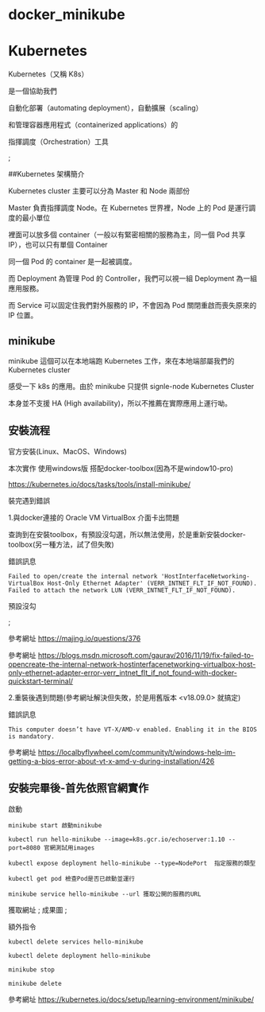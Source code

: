 # docker_minikube

# Kubernetes

Kubernetes（又稱 K8s）

是一個協助我們

自動化部署（automating deployment），自動擴展（scaling）

和管理容器應用程式（containerized applications）的

指揮調度（Orchestration）工具

![]();

##Kubernetes 架構簡介

Kubernetes cluster 主要可以分為 Master 和 Node 兩部份

Master 負責指揮調度 Node。在 Kubernetes 世界裡，Node 上的 Pod 是運行調度的最小單位

裡面可以放多個 container（一般以有緊密相關的服務為主，同一個 Pod 共享 IP），也可以只有單個 Container

同一個 Pod 的 container 是一起被調度。

而 Deployment 為管理 Pod 的 Controller，我們可以視一組 Deployment 為一組應用服務。

而 Service 可以固定住我們對外服務的 IP，不會因為 Pod 關閉重啟而喪失原來的 IP 位置。

## minikube

minikube 這個可以在本地端跑 Kubernetes 工作，來在本地端部屬我們的 Kubernetes cluster

感受一下 k8s 的應用。由於 minikube 只提供 signle-node Kubernetes Cluster

本身並不支援 HA (High availability)，所以不推薦在實際應用上運行呦。

## 安裝流程

官方安裝(Linux、MacOS、Windows)

本次實作 使用windows版 搭配docker-toolbox(因為不是window10-pro)

https://kubernetes.io/docs/tasks/tools/install-minikube/

裝完遇到錯誤

1.與docker連接的 Oracle VM VirtualBox 介面卡出問題

查詢到在安裝toolbox，有預設沒勾選，所以無法使用，於是重新安裝docker-toolbox(另一種方法，試了但失敗)

錯誤訊息
```
Failed to open/create the internal network 'HostInterfaceNetworking-VirtualBox Host-Only Ethernet Adapter' (VERR_INTNET_FLT_IF_NOT_FOUND).
Failed to attach the network LUN (VERR_INTNET_FLT_IF_NOT_FOUND).
```

預設沒勾

![]();

參考網址 https://majing.io/questions/376

參考網址 https://blogs.msdn.microsoft.com/gaurav/2016/11/19/fix-failed-to-opencreate-the-internal-network-hostinterfacenetworking-virtualbox-host-only-ethernet-adapter-error-verr_intnet_flt_if_not_found-with-docker-quickstart-terminal/

2.重裝後遇到問題(參考網址解決但失敗，於是用舊版本 <v18.09.0> 就搞定)

錯誤訊息

```
This computer doesn’t have VT-X/AMD-v enabled. Enabling it in the BIOS is mandatory.
```
參考網址 https://localbyflywheel.com/community/t/windows-help-im-getting-a-bios-error-about-vt-x-amd-v-during-installation/426

## 安裝完畢後-首先依照官網實作

啟動

```
minikube start 啟動minikube

kubectl run hello-minikube --image=k8s.gcr.io/echoserver:1.10 --port=8080 官網測試用images

kubectl expose deployment hello-minikube --type=NodePort  指定服務的類型

kubectl get pod 檢查Pod是否已啟動並運行

minikube service hello-minikube --url 獲取公開的服務的URL
```
獲取網址
![]();
成果圖
![]();



額外指令
```
kubectl delete services hello-minikube

kubectl delete deployment hello-minikube

minikube stop

minikube delete
```


參考網址 https://kubernetes.io/docs/setup/learning-environment/minikube/
